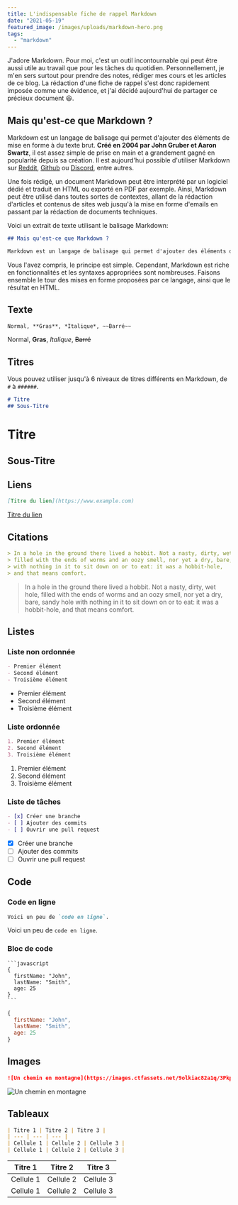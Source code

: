 ```yaml
---
title: L'indispensable fiche de rappel Markdown
date: "2021-05-19"
featured_image: /images/uploads/markdown-hero.png
tags:
  - "markdown"
---
```


J'adore Markdown. Pour moi, c'est un outil incontournable qui peut être aussi utile au travail que pour les tâches du quotidien. Personnellement, je m'en sers surtout pour prendre des notes, rédiger mes cours et les articles de ce blog. La rédaction d'une fiche de rappel s'est donc rapidement imposée comme une évidence, et j'ai décidé aujourd'hui de partager ce précieux document 😃.

## Mais qu'est-ce que Markdown ?

Markdown est un langage de balisage qui permet d'ajouter des éléments de mise en forme à du texte brut. **Créé en 2004 par John Gruber et Aaron Swartz**, il est assez simple de prise en main et a grandement gagné en popularité depuis sa création. Il est aujourd'hui possible d'utiliser Markdown sur [Reddit](https://www.reddit.com/), [Github](https://www.github.com) ou [Discord](https://discord.com/), entre autres.

Une fois rédigé, un document Markdown peut être interprété par un logiciel dédié et traduit en HTML ou exporté en PDF par exemple. Ainsi, Markdown peut être utilisé dans toutes sortes de contextes, allant de la rédaction d'articles et contenus de sites web jusqu'à la mise en forme d'emails en passant par la rédaction de documents techniques. 

Voici un extrait de texte utilisant le balisage Markdown:

```markdown
## Mais qu'est-ce que Markdown ?

Markdown est un langage de balisage qui permet d'ajouter des éléments de mise en forme à du texte brut. **Créé en 2004 par John Gruber et Aaron Swartz**, il est assez simple de prise en main et a grandement gagné en popularité depuis sa création. Il est aujourd'hui possible d'utiliser Markdown sur [Reddit](https://www.reddit.com/), [Github](https://www.github.com) ou [Discord](https://discord.com/), entre autres.
```

Vous l'avez compris, le principe est simple. Cependant, Markdown est riche en fonctionnalités et les syntaxes appropriées sont nombreuses. Faisons ensemble le tour des mises en forme proposées par ce langage, ainsi que le résultat en HTML. 

## Texte

```markdown
Normal, **Gras**, *Italique*, ~~Barré~~
```
Normal, **Gras**, *Italique*, ~~Barré~~


## Titres

Vous pouvez utiliser jusqu'à 6 niveaux de titres différents en Markdown, de `#` à `######`.

```markdown
# Titre
## Sous-Titre
```

# Titre
## Sous-Titre

## Liens

```markdown
[Titre du lien](https://www.example.com)
```

[Titre du lien](https://www.example.com)

## Citations

```markdown
> In a hole in the ground there lived a hobbit. Not a nasty, dirty, wet hole, 
> filled with the ends of worms and an oozy smell, nor yet a dry, bare, sandy hole 
> with nothing in it to sit down on or to eat: it was a hobbit-hole, 
> and that means comfort.
```
> In a hole in the ground there lived a hobbit. Not a nasty, dirty, wet hole, 
> filled with the ends of worms and an oozy smell, nor yet a dry, bare, sandy hole 
> with nothing in it to sit down on or to eat: it was a hobbit-hole, 
> and that means comfort.

## Listes

### Liste non ordonnée

```markdown
- Premier élément
- Second élément
- Troisième élément
```

- Premier élément
- Second élément
- Troisième élément

### Liste ordonnée

```markdown
1. Premier élément
2. Second élément
3. Troisième élément
```

1. Premier élément
2. Second élément
3. Troisième élément

### Liste de tâches

```markdown
- [x] Créer une branche
- [ ] Ajouter des commits
- [ ] Ouvrir une pull request
```

- [x] Créer une branche
- [ ] Ajouter des commits
- [ ] Ouvrir une pull request

## Code

### Code en ligne

```markdown
Voici un peu de `code en ligne`.
```
Voici un peu de `code en ligne`.

### Bloc de code

    ```javascript
    {
      firstName: "John",
      lastName: "Smith",
      age: 25
    }
    ```
    
```javascript
{
  firstName: "John",
  lastName: "Smith",
  age: 25
}
```
    
## Images

```markdown
![Un chemin en montagne](https://images.ctfassets.net/9olkiac82a1q/3PkpThJCXct2V6jb757jR/a2e9deca53a874e47530bc04ef4fb42c/Hero.png?q=50)
```

![Un chemin en montagne](https://images.ctfassets.net/9olkiac82a1q/3PkpThJCXct2V6jb757jR/a2e9deca53a874e47530bc04ef4fb42c/Hero.png?q=50)

## Tableaux

```markdown
| Titre 1 | Titre 2 | Titre 3 |
| --- | --- | --- |
| Cellule 1 | Cellule 2 | Cellule 3 |
| Cellule 1 | Cellule 2 | Cellule 3 |
```

| Titre 1 | Titre 2 | Titre 3 |
| --- | --- | --- |
| Cellule 1 | Cellule 2 | Cellule 3 |
| Cellule 1 | Cellule 2 | Cellule 3 |